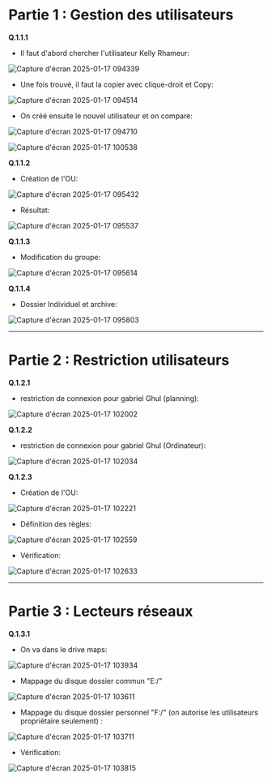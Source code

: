 # **Partie 1 : Gestion des utilisateurs**

**Q.1.1.1**

- Il faut d'abord chercher l'utilisateur Kelly Rhameur:
  
![Capture d'écran 2025-01-17 094339](https://github.com/user-attachments/assets/fb76ba6b-05cd-4afb-9cf7-d122a94bdf50)

- Une fois trouvé, il faut la copier avec clique-droit et Copy:

![Capture d'écran 2025-01-17 094514](https://github.com/user-attachments/assets/a142448d-ca4b-418e-a4d7-927fb9943894)

- On créé ensuite le nouvel utilisateur et on compare:

![Capture d'écran 2025-01-17 094710](https://github.com/user-attachments/assets/092b11ee-fae8-4fbf-be42-b9bb0476820a)

![Capture d'écran 2025-01-17 100538](https://github.com/user-attachments/assets/98cfd65c-028b-4d94-bfff-edb8eb408f6f)


**Q.1.1.2**

- Création de l'OU:
  
![Capture d'écran 2025-01-17 095432](https://github.com/user-attachments/assets/ff6fec34-91e6-48a0-8f77-81f7d53b2796)

- Résultat:

![Capture d'écran 2025-01-17 095537](https://github.com/user-attachments/assets/46415c27-5c56-4197-aba2-c65ede0bc118)

**Q.1.1.3**

- Modification du groupe:

![Capture d'écran 2025-01-17 095614](https://github.com/user-attachments/assets/ca74df08-f70d-412b-9127-08e103f128c7)

**Q.1.1.4**

- Dossier Individuel et archive:

![Capture d'écran 2025-01-17 095803](https://github.com/user-attachments/assets/d0096488-dd76-4bac-83ea-332fcd267047)

---

# **Partie 2 : Restriction utilisateurs**

**Q.1.2.1**

- restriction de connexion pour gabriel Ghul (planning):

![Capture d'écran 2025-01-17 102002](https://github.com/user-attachments/assets/5928eb05-004a-4147-a237-ef83d3db6cb6)

**Q.1.2.2**

- restriction de connexion pour gabriel Ghul (Ordinateur):

![Capture d'écran 2025-01-17 102034](https://github.com/user-attachments/assets/5fd599ea-dbd3-497c-b023-db02586456a0)

**Q.1.2.3**

- Création de l'OU:

![Capture d'écran 2025-01-17 102221](https://github.com/user-attachments/assets/0e8fe52e-bc90-4f69-a620-92b1dc820caa)

- Définition des règles:

![Capture d'écran 2025-01-17 102559](https://github.com/user-attachments/assets/c6e09e38-e484-4b9c-a793-8e7ab37b75a3)

- Vérification:

![Capture d'écran 2025-01-17 102633](https://github.com/user-attachments/assets/c5df71e2-df62-422b-9e08-1159389de019)

---

# **Partie 3 : Lecteurs réseaux**

**Q.1.3.1**

- On va dans le drive maps:

![Capture d'écran 2025-01-17 103934](https://github.com/user-attachments/assets/d62ca695-68cf-42f0-8ab7-11e47bd18b5e)


- Mappage du disque dossier commun "E:/"

![Capture d'écran 2025-01-17 103611](https://github.com/user-attachments/assets/ab284693-9e48-4edd-a4ee-5c297f0c089c)

- Mappage du disque dossier personnel "F:/" (on autorise les utilisateurs propriètaire seulement) :

![Capture d'écran 2025-01-17 103711](https://github.com/user-attachments/assets/3a0d509d-bfc7-49b8-aac2-c183948f7a2c)

- Vérification:

![Capture d'écran 2025-01-17 103815](https://github.com/user-attachments/assets/5b59d302-cef7-4ff5-905b-243ea295a4ce)









